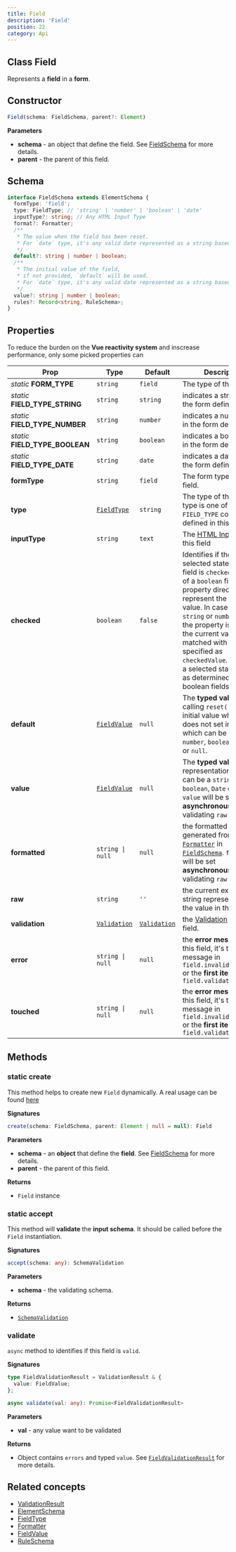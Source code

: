 ```yaml
---
title: Field
description: 'Field'
position: 22
category: Api
---
```


## Class Field
<tree :items="[
  { text: 'Element', url: '/api/form-element' },
  { text: 'Field' }
]"></tree>

Represents a **field** in a **form**.

## Constructor
```typescript
Field(schema: FieldSchema, parent?: Element)
```

**Parameters**
- **schema** - an object that define the field. See [FieldSchema](/api/field#schema) for more details. 
- **parent** - the parent of this field.

## Schema
```typescript
interface FieldSchema extends ElementSchema {
  formType: 'field';
  type: FieldType; // 'string' | 'number' | 'boolean' | 'date'
  inputType?: string; // Any HTML Input Type
  format?: Formatter;
  /**
   * The value when the field has been reset.
   * For `date` type, it's any valid date represented as a string based on the current date format.
   */
  default?: string | number | boolean;
  /**
   * The initial value of the field, 
   * if not provided, `default` will be used.
   * For `date` type, it's any valid date represented as a string based on the current date format.
   */
  value?: string | number | boolean;
  rules?: Record<string, RuleSchema>;
}
```

## Properties
<alert>

To reduce the burden on the **Vue reactivity system** and inscrease performance, only some picked properties can <prop-infos reactive></prop-infos>

</alert>

| Prop | Type | Default | Description |
| ---- | ---- | ---------------- | ----------- |
| *static* **FORM_TYPE** | `string` | `field` | The type of the `Field`. |
| *static* **FIELD_TYPE_STRING** | `string` | `string`  | indicates a string field in the form definition. |
| *static* **FIELD_TYPE_NUMBER** | `string` | `number`  | indicates a number field in the form definition. |
| *static* **FIELD_TYPE_BOOLEAN** | `string` | `boolean`  | indicates a boolean field in the form definition. |
| *static* **FIELD_TYPE_DATE** | `string` | `date`  | indicates a date field in the form definition |
| **formType** <prop-infos readonly></prop-infos> | `string` | `field` | The form type of this field. |
| **type** <prop-infos readonly></prop-infos> | [`FieldType`]() | `string` | The type of the field, the type is one of the `FIELD_TYPE` constants defined in this class  |
| **inputType** <prop-infos readonly></prop-infos> | `string` | `text` | The [HTML Input Type](https://developer.mozilla.org/en-US/docs/Web/HTML/Element/input) of this field  |
| **checked** <prop-infos readonly reactive></prop-infos> | `boolean` | `false` | Identifies if the current selected state of this field is `checked`. In case of a `boolean` field the property directly represent the boolean value. In case of a `string` or `number` field, the property is `true` if the current value matched with the value specified as `checkedValue`. In this way a selected status can be as determined for non-boolean fields.  |
| **default** <prop-infos readonly></prop-infos> | [`FieldValue`]() | `null` | The **typed value** when calling `reset()` or the initial value when `value` does not set in **schema**, which can be a `string`, `number`, `boolean` or `Date` or `null`.  |
| **value** <prop-infos reactive></prop-infos> | [`FieldValue`]() | `null` | The **typed value** representation, which can be a `string`, `number`, `boolean`, `Date` or `null`. <alert> `value` will be set **asynchronously** after validating `raw` value </alert> |
| **formatted** <prop-infos readonly reactive></prop-infos> | `string \| null` | `null` | the formatted value generated from [`Formatter`]() in [`FieldSchema`](). <alert> `formatted` will be set **asynchronously** after validating `raw` value </alert> |
| **raw** <prop-infos reactive></prop-infos> | `string` | `''` | the current external string representation of the value in this field. |
| **validation** <prop-infos readonly></prop-infos> | [`Validation`](/api/validation) | [`Validation`](/api/validation) | the [Validation](/api/validation) of this field. |
| **error** <prop-infos readonly reactive></prop-infos> | `string \| null` | `null` | the **error message** of this field, it's the message in `field.invalidate(error)` or the **first item** in `field.validation.errors` |
| **touched** <prop-infos readonly reactive></prop-infos> | `string \| null` | `null` | the **error message** of this field, it's the message in `field.invalidate(error)` or the **first item** in `field.validation.errors` |

## Methods
### static create
This method helps to create new `Field` dynamically. A real usage can be found [here]()

**Signatures**
```typescript
create(schema: FieldSchema, parent: Element | null = null): Field
```

**Parameters**
- **schema** - an **object** that define the **field**. See [FieldSchema](/api/form-field#schema) for more details. 
- **parent** - the parent of this field.

**Returns**
- `Field` instance

### static accept
This method will **validate** the **input schema**. It should be called before  the `Field` instantiation.

**Signatures**
```typescript
accept(schema: any): SchemaValidation
```

**Parameters**
- **schema** - the validating schema.

**Returns**
- [`SchemaValidation`]()

### validate
`async` method to identifies if this field is `valid`.

**Signatures**
```typescript
type FieldValidationResult = ValidationResult & {
  value: FieldValue;
};

async validate(val: any): Promise<FieldValidationResult>
```

**Parameters**
- **val** - any value want to be validated

**Returns**
- Object contains `errors` and typed `value`. See [`FieldValidationResult`]() for more details.

## Related concepts
- [ValidationResult]()
- [ElementSchema](/api/element#schema)
- [FieldType]()
- [Formatter]()
- [FieldValue]()
- [RuleSchema]()
